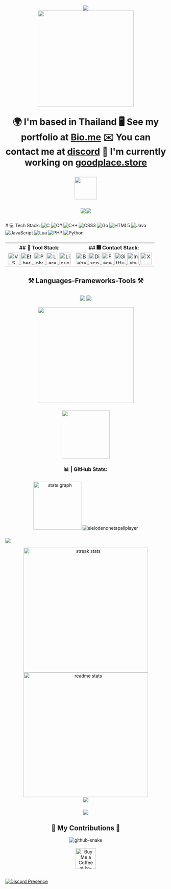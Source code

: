 <h1 align="center">
    <img src="https://readme-typing-svg.herokuapp.com/?font=Righteous&size=35&center=true&vCenter=true&width=500&height=70&duration=4000&lines=Hi+There!+👋;+I'm+Coey+Muniz!;" />

<div align="center">
  <img height="300" src="https://img5.pic.in.th/file/secure-sv1/Untitled76_20240910203308-1.png"  />
</div>

🌍  I'm based in Thailand
🖥️  See my portfolio at [Bio.me](http://www.coeyeternal.site/)
✉️  You can contact me at [discord](mailto:discord)
🚀  I'm currently working on [goodplace.store](http://goodplace.rexzy.xyz/)


  
<div align="center">
  <img height="70" src="https://i.postimg.cc/qMDWVr78/IMG-2292.gif"  />
</div>

<a href="https://www.github.com/eieiodenonetapallplayer" target="_blank" rel="noreferrer"><img
src="https://img.shields.io/github/followers/eieiodenonetapallplayer?logo=github&style=for-the-badge&color=ec4899&labelColor=22272e" /></a><a href="https://www.x.com/eieioden" target="_blank" rel="noreferrer"><img
src="https://img.shields.io/twitter/follow/eieioden?logo=twitter&style=for-the-badge&color=ec4899&labelColor=22272e"
/></a>

###
###
<h align="center"># 💻 Tech Stack:</h>
![C](https://img.shields.io/badge/c-%2300599C.svg?style=for-the-badge&logo=c&logoColor=white) ![C#](https://img.shields.io/badge/c%23-%23239120.svg?style=for-the-badge&logo=csharp&logoColor=white) ![C++](https://img.shields.io/badge/c++-%2300599C.svg?style=for-the-badge&logo=c%2B%2B&logoColor=white) ![CSS3](https://img.shields.io/badge/css3-%231572B6.svg?style=for-the-badge&logo=css3&logoColor=white) ![Go](https://img.shields.io/badge/go-%2300ADD8.svg?style=for-the-badge&logo=go&logoColor=white) ![HTML5](https://img.shields.io/badge/html5-%23E34F26.svg?style=for-the-badge&logo=html5&logoColor=white) ![Java](https://img.shields.io/badge/java-%23ED8B00.svg?style=for-the-badge&logo=openjdk&logoColor=white) ![JavaScript](https://img.shields.io/badge/javascript-%23323330.svg?style=for-the-badge&logo=javascript&logoColor=%23F7DF1E) ![Lua](https://img.shields.io/badge/lua-%232C2D72.svg?style=for-the-badge&logo=lua&logoColor=white) ![PHP](https://img.shields.io/badge/php-%23777BB4.svg?style=for-the-badge&logo=php&logoColor=white) ![Python](https://img.shields.io/badge/python-3670A0?style=for-the-badge&logo=python&logoColor=ffdd54) 
###

<table align="center">
  <tr>
    <th>## 👾 Tool Stack:</th>
    <th>## 🎆 Contact Stack:</th>
  </tr>
  <tr>
    <td align="center">
      <a href="https://code.visualstudio.com/" target="_blank" rel="noreferrer">
        <img src="https://raw.githubusercontent.com/danielcranney/readme-generator/main/public/icons/skills/visualstudiocode.svg" width="36" height="36" alt="VS Code" />
      </a>
      <a href="https://ethereum.org/en/" target="_blank" rel="noreferrer">
        <img src="https://raw.githubusercontent.com/danielcranney/readme-generator/main/public/icons/skills/ethereum-colored.svg" width="36" height="36" alt="Ethereum" />
      </a>
      <a href="https://polygon.technology/" target="_blank" rel="noreferrer">
        <img src="https://raw.githubusercontent.com/danielcranney/readme-generator/main/public/icons/skills/polygon-colored.svg" width="36" height="36" alt="Polygon" />
      </a>
      <a href="https://laravel.com/" target="_blank" rel="noreferrer">
        <img src="https://raw.githubusercontent.com/danielcranney/readme-generator/main/public/icons/skills/laravel-colored.svg" width="36" height="36" alt="Laravel" />
      </a>
      <a href="https://www.linux.org" target="_blank" rel="noreferrer">
        <img src="https://raw.githubusercontent.com/danielcranney/readme-generator/main/public/icons/skills/linux-colored.svg" width="36" height="36" alt="Linux" />
      </a>
    </td>
    <td align="center">
      <a href="https://www.behance.com/benedict.diamondonsnow" target="_blank" rel="noreferrer">
        <img src="https://raw.githubusercontent.com/danielcranney/readme-generator/main/public/icons/socials/behance.svg" width="36" height="36" alt="Behance" />
      </a>
      <a href="https://discord.com/users/1061613918641995796" target="_blank" rel="noreferrer">
        <img src="https://raw.githubusercontent.com/danielcranney/readme-generator/main/public/icons/socials/discord.svg" width="36" height="36" alt="Discord" />
      </a>
      <a href="https://www.facebook.com/benedict.diamondonsnow" target="_blank" rel="noreferrer">
        <img src="https://raw.githubusercontent.com/danielcranney/readme-generator/main/public/icons/socials/facebook.svg" width="36" height="36" alt="Facebook" />
      </a>
      <a href="https://www.github.com/eieiodenonetapallplayer" target="_blank" rel="noreferrer">
        <img src="https://raw.githubusercontent.com/danielcranney/readme-generator/main/public/icons/socials/github.svg" width="36" height="36" alt="GitHub" />
      </a>
      <a href="http://www.instagram.com/eieioden" target="_blank" rel="noreferrer">
        <img src="https://raw.githubusercontent.com/danielcranney/readme-generator/main/public/icons/socials/instagram.svg" width="36" height="36" alt="Instagram" />
      </a>
      <a href="https://www.x.com/eieioden" target="_blank" rel="noreferrer">
        <img src="https://raw.githubusercontent.com/danielcranney/readme-generator/main/public/icons/socials/twitter.svg" width="36" height="36" alt="X" />
      </a>
    </td>
  </tr>
</table>



<h2 align="center">⚒️ Languages-Frameworks-Tools ⚒️</h2>
<br/>
<div align="center">
    <img src="https://skillicons.dev/icons?i=react,bootstrap,mui,html,css,vscode,github,figma,tailwind,git,r" />
    <img src="https://skillicons.dev/icons?i=nodejs,python,javascript,typescript,express,firebase,mongodb,c,java,nextjs,mysql,flask" /><br>
</div>

<br/>



<div align="center">
  <img height="300" src="https://img5.pic.in.th/file/secure-sv1/imageba7972fe214a0db6.png"  />
</div>

###

<div align="center">
  <img height="150" src="https://i.postimg.cc/wjfm6ydW/image.png"  />
</div>

###

<h3 align="center">📊 | GitHub Stats:</h3>

###

<div align="center">
  <img src="https://github-readme-stats.vercel.app/api?username=eieiodenonetapallplayer&hide_title=false&hide_rank=false&show_icons=true&include_all_commits=false&count_private=false&disable_animations=false&theme=dracula&locale=en&hide_border=false&order=1" height="150" alt="stats graph"  />
  <img src="https://github-readme-stats.vercel.app/api/top-langs?username=eieiodenonetapallplayer&show_icons=true&locale=en&layout=compact" alt="eieiodenonetapallplayer"  />
</div>

###




![](https://github-profile-trophy.vercel.app/?username=eieiodenonetapallplayer&theme=radical&no-frame=false&no-bg=false&margin-w=4)
<br>
<div align=center>
  <img width=390 src="https://github-readme-streak-stats-salesp07.vercel.app/?user=salesp07&count_private=true&theme=react&border_radius=10" alt="streak stats"/>
  <img width=390 src="https://github-readme-stats-salesp07.vercel.app/api?username=salesp07&count_private=true&show_icons=true&theme=react&rank_icon=github&border_radius=10" alt="readme stats" />
  <br/>
</div>


<div align="center">
    <img src="https://github-contributor-stats.vercel.app/api?username=eieiodenonetapallplayer&limit=5&theme=dark&combine_all_yearly_contributions=true"  />
</div>

###

###
<div align="center">
  <img src="https://profile-counter.glitch.me/eieiodenonetapallplayer/count.svg?"  />
</div>

###
<div align="center">
  <h2>🐍 My Contributions 🐍</h2>
<picture>
  <source media="(prefers-color-scheme: dark)" srcset="https://raw.githubusercontent.com/tobiasmeyhoefer/tobiasmeyhoefer/output/github-snake-dark.svg" />
  <source media="(prefers-color-scheme: light)" srcset="https://raw.githubusercontent.com/tobiasmeyhoefer/tobiasmeyhoefer/output/github-snake.svg" />
  <img alt="github-snake" src="https://raw.githubusercontent.com/tobiasmeyhoefer/tobiasmeyhoefer/output/github-snake.svg" />
</picture>
</div>


<br/>

<div align="center">
<a href='https://ko-fi.com/V7V4RAK9C' target='_blank'><img height='64' style='border:0px;height:64px;' src='https://storage.ko-fi.com/cdn/kofi1.png?v=3' border='0' alt='Buy Me a Coffee at ko-fi.com' /></a>
</div>

<br/>


[![Discord Presence](https://lanyard.cnrad.dev/api/:1061613918641995796)](https://discord.com/users/:1061613918641995796)

